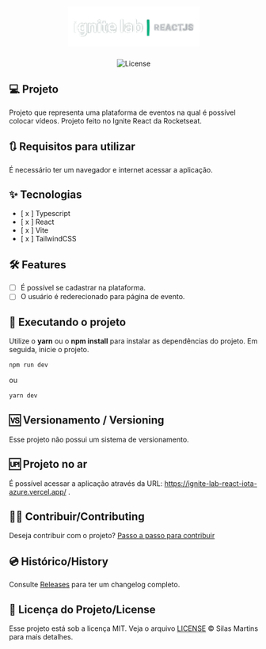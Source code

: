 <h1 align="center">
  <img alt="Ignite-Lab-React" height="80" title="Plant Manager" src="./src/assets/image.png" />
</h1>

<p align="center">
  <img alt="License" src="https://img.shields.io/github/license/silasfmartins/ignite-lab-react">
</p>

## 💻 Projeto
Projeto que representa uma plataforma de eventos na qual é possível colocar vídeos. Projeto feito no Ignite React da Rocketseat.

## 🔃 Requisitos para utilizar

É necessário ter um navegador e internet acessar a aplicação.

## ✨ Tecnologias

-   [ x ] Typescript
-   [ x ] React
-   [ x ] Vite
-   [ x ] TailwindCSS

## :hammer_and_wrench: Features 

-   [ ] É possível se cadastrar na plataforma.
-   [ ] O usuário é rederecionado para página de evento.

## 📲 Executando o projeto

Utilize o **yarn** ou o **npm install** para instalar as dependências do projeto.
Em seguida, inicie o projeto.

```cl
npm run dev
```
ou 
```cl
yarn dev
```

## 🆚 Versionamento / Versioning

Esse projeto não possui um sistema de versionamento.

## 🆙 Projeto no ar

É possível acessar a aplicação através da URL: https://ignite-lab-react-iota-azure.vercel.app/ .

## 👨‍💻 Contribuir/Contributing

Deseja contribuir com o projeto? [Passo a passo para contribuir](https://github.com/silasfmartins/ignite-lab-react/blob/master/Contributing.md)

## 💿 Histórico/History

Consulte [Releases](https://github.com/silasfmartins/ignite-lab-react/releases/) para ter um changelog completo.

## 📄 Licença do Projeto/License

Esse projeto está sob a licença MIT. Veja o arquivo [LICENSE](https://github.com/silasfmartins/ignite-lab-react/blob/main/LICENSE) © Silas Martins para mais detalhes.
